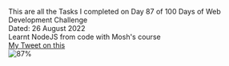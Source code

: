 This are all the Tasks I completed on Day 87 of 100 Days of Web Development Challenge<br>
Dated: 26 August 2022<br>
Learnt NodeJS from code with Mosh's course<br>
[My Tweet on this](https://twitter.com/Saurav_Navdhare/status/1563152014947020800)<br>
![87%](https://progress-bar.dev/87)<br>
